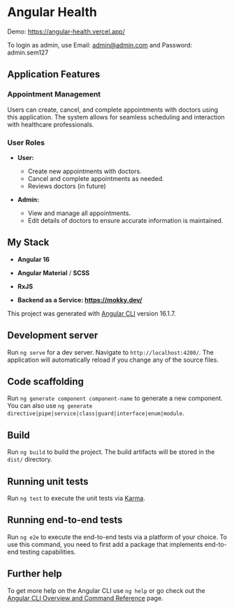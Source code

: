# Angular Health

Demo: https://angular-health.vercel.app/

To login as admin, use Email: admin@admin.com and Password: admin.sem127

## Application Features

### Appointment Management

Users can create, cancel, and complete appointments with doctors using this application. The system allows for seamless scheduling and interaction with healthcare professionals.

### User Roles

- **User:** 
  - Create new appointments with doctors.
  - Cancel and complete appointments as needed.
  - Reviews doctors (in future)

- **Admin:**
  - View and manage all appointments.
  - Edit details of doctors to ensure accurate information is maintained.

## My Stack

- **Angular 16**
  
- **Angular Material** / **SCSS**
  
- **RxJS**
  
- **Backend as a Service: https://mokky.dev/**

This project was generated with [Angular CLI](https://github.com/angular/angular-cli) version 16.1.7.

## Development server

Run `ng serve` for a dev server. Navigate to `http://localhost:4200/`. The application will automatically reload if you change any of the source files.

## Code scaffolding

Run `ng generate component component-name` to generate a new component. You can also use `ng generate directive|pipe|service|class|guard|interface|enum|module`.

## Build

Run `ng build` to build the project. The build artifacts will be stored in the `dist/` directory.

## Running unit tests

Run `ng test` to execute the unit tests via [Karma](https://karma-runner.github.io).

## Running end-to-end tests

Run `ng e2e` to execute the end-to-end tests via a platform of your choice. To use this command, you need to first add a package that implements end-to-end testing capabilities.

## Further help

To get more help on the Angular CLI use `ng help` or go check out the [Angular CLI Overview and Command Reference](https://angular.io/cli) page.
